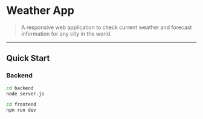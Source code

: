 # Weather App

> A responsive web application to check current weather and forecast information for any city in the world.

---

## Quick Start

### Backend

```bash
cd backend
node server.js

cd frontend
npm run dev
